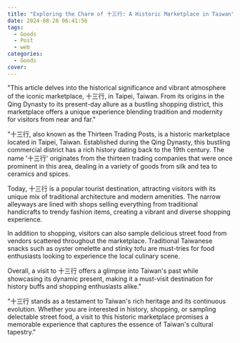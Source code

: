 ```yaml
---
title: "Exploring the Charm of 十三行: A Historic Marketplace in Taiwan"
date: 2024-08-28 06:41:56
tags:
  - Goods
  - Post
  - web
categories:
  - Goods
cover: 
---
```


"This article delves into the historical significance and vibrant atmosphere of the iconic marketplace, 十三行, in Taipei, Taiwan. From its origins in the Qing Dynasty to its present-day allure as a bustling shopping district, this marketplace offers a unique experience blending tradition and modernity for visitors from near and far."

"十三行, also known as the Thirteen Trading Posts, is a historic marketplace located in Taipei, Taiwan. Established during the Qing Dynasty, this bustling commercial district has a rich history dating back to the 19th century. The name '十三行' originates from the thirteen trading companies that were once prominent in this area, dealing in a variety of goods from silk and tea to ceramics and spices.

Today,  十三行 is a popular tourist destination, attracting visitors with its unique mix of traditional architecture and modern amenities. The narrow alleyways are lined with shops selling everything from traditional handicrafts to trendy fashion items, creating a vibrant and diverse shopping experience.

In addition to shopping, visitors can also sample delicious street food from vendors scattered throughout the marketplace. Traditional Taiwanese snacks such as oyster omelette and stinky tofu are must-tries for food enthusiasts looking to experience the local culinary scene.

Overall, a visit to 十三行 offers a glimpse into Taiwan's past while showcasing its dynamic present, making it a must-visit destination for history buffs and shopping enthusiasts alike."

"十三行 stands as a testament to Taiwan's rich heritage and its continuous evolution. Whether you are interested in history, shopping, or sampling delectable street food, a visit to this historic marketplace promises a memorable experience that captures the essence of Taiwan's cultural tapestry."
